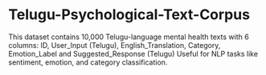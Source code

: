 # Telugu-Psychological-Text-Corpus
This dataset contains 10,000 Telugu-language mental health texts with 6 columns: ID, User_Input (Telugu), English_Translation, Category, Emotion_Label and Suggested_Response (Telugu) Useful for NLP tasks like sentiment, emotion, and category classification.
